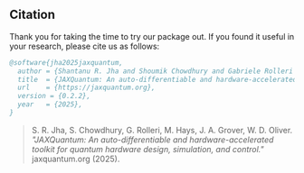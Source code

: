 ## Citation

Thank you for taking the time to try our package out. If you found it useful in your research, please cite us as follows:

```bibtex
@software{jha2025jaxquantum,
  author = {Shantanu R. Jha and Shoumik Chowdhury and Gabriele Rolleri and Max Hays and Jeff A. Grover and William D. Oliver},
  title  = {JAXQuantum: An auto-differentiable and hardware-accelerated toolkit for quantum hardware design, simulation, and control},
  url    = {https://jaxquantum.org},
  version = {0.2.2},
  year   = {2025},
}
```
> S. R. Jha, S. Chowdhury, G. Rolleri, M. Hays, J. A. Grover, W. D. Oliver. *"JAXQuantum: An auto-differentiable and hardware-accelerated toolkit for quantum hardware design, simulation, and control."* jaxquantum.org (2025).